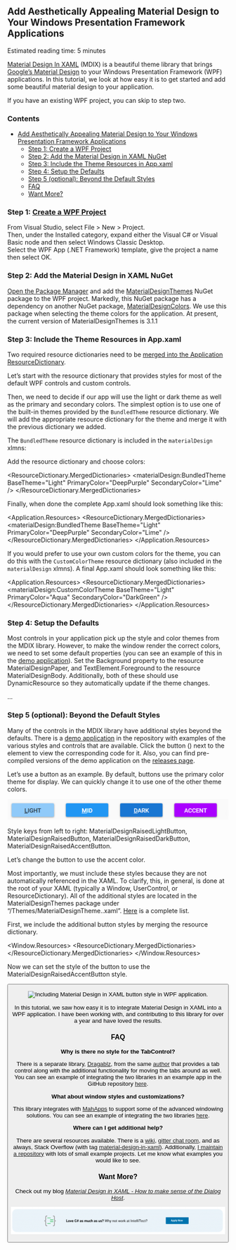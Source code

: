 
## Add Aesthetically Appealing Material Design to Your Windows Presentation Framework Applications

Estimated reading time: 5 minutes

[Material Design In XAML](https://materialdesigninxaml.net/) (MDIX) is a beautiful theme library that brings [Google’s Material Design](https://material.io/design/) to your Windows Presentation Framework (WPF) applications. In this tutorial, we look at how easy it is to get started and add some beautiful material design to your application.

If you have an existing WPF project, you can skip to step two.

### Contents

- [Add Aesthetically Appealing Material Design to Your Windows Presentation Framework Applications](#h-add-aesthetically-appealing-material-design-to-your-windows-presentation-framework-applications)
    - [Step 1: Create a WPF Project](#h-step-1-create-a-wpf-project)
    - [Step 2: Add the Material Design in XAML NuGet](#h-step-2-add-the-material-design-in-xaml-nuget)
    - [Step 3: Include the Theme Resources in App.xaml](#h-step-3-include-the-theme-resources-in-app-xaml)
    - [Step 4: Setup the Defaults](#h-step-4-setup-the-defaults)
    - [Step 5 (optional): Beyond the Default Styles](#h-step-5-optional-beyond-the-default-styles)
    - [FAQ](#h-faq)
    - [Want More?](#h-want-more)

### Step 1: [Create a WPF Project](https://docs.microsoft.com/en-us/dotnet/framework/wpf/getting-started/walkthrough-my-first-wpf-desktop-application#create-the-application-project)

From Visual Studio, select File > New > Project.  
Then, under the Installed category, expand either the Visual C# or Visual Basic node and then select Windows Classic Desktop.  
Select the WPF App (.NET Framework) template, give the project a name then select OK.

### Step 2: Add the Material Design in XAML NuGet

[Open the Package Manager](https://docs.microsoft.com/en-us/nuget/quickstart/install-and-use-a-package-in-visual-studio) and add the [MaterialDesignThemes](https://www.nuget.org/packages/MaterialDesignThemes/) NuGet package to the WPF project. Markedly, this NuGet package has a dependency on another NuGet package, [MaterialDesignColors](https://www.nuget.org/packages/MaterialDesignColors/). We use this package when selecting the theme colors for the application. At present, the current version of MaterialDesignThemes is 3.1.1

### Step 3: Include the Theme Resources in App.xaml

Two required resource dictionaries need to be [merged into the Application ResourceDictionary](https://docs.microsoft.com/en-us/dotnet/framework/wpf/advanced/merged-resource-dictionaries).

Let’s start with the resource dictionary that provides styles for most of the default WPF controls and custom controls.

<ResourceDictionary Source="pack://application:,,,/MaterialDesignThemes.Wpf;component/Themes/MaterialDesignTheme.Defaults.xaml" />

Then, we need to decide if our app will use the light or dark theme as well as the primary and secondary colors. The simplest option is to use one of the built-in themes provided by the `BundledTheme` resource dictionary. We will add the appropriate resource dictionary for the theme and merge it with the previous dictionary we added.

The `BundledTheme` resource dictionary is included in the `materialDesign` xlmns:

<Application x:Class="Example.App"
             xmlns="http://schemas.microsoft.com/winfx/2006/xaml/presentation"
             xmlns:x="http://schemas.microsoft.com/winfx/2006/xaml"
             xmlns:materialDesign="http://materialdesigninxaml.net/winfx/xaml/themes"
             StartupUri="MainWindow.xaml">

Add the resource dictionary and choose colors:

<ResourceDictionary.MergedDictionaries>
                <materialDesign:BundledTheme BaseTheme="Light" PrimaryColor="DeepPurple" SecondaryColor="Lime" />
                <ResourceDictionary Source="pack://application:,,,/MaterialDesignThemes.Wpf;component/Themes/MaterialDesignTheme.Defaults.xaml" />
</ResourceDictionary.MergedDictionaries>

Finally, when done the complete App.xaml should look something like this:

<Application x:Class="Example.App"
             xmlns="http://schemas.microsoft.com/winfx/2006/xaml/presentation"
             xmlns:x="http://schemas.microsoft.com/winfx/2006/xaml"
             xmlns:materialDesign="http://materialdesigninxaml.net/winfx/xaml/themes"
             StartupUri="MainWindow.xaml">
    <Application.Resources>
        <ResourceDictionary>
            <ResourceDictionary.MergedDictionaries>
                <materialDesign:BundledTheme BaseTheme="Light" PrimaryColor="DeepPurple" SecondaryColor="Lime" />
                <ResourceDictionary Source="pack://application:,,,/MaterialDesignThemes.Wpf;component/Themes/MaterialDesignTheme.Defaults.xaml" /> 
            </ResourceDictionary.MergedDictionaries>
        </ResourceDictionary>
    </Application.Resources>
</Application>

If you would prefer to use your own custom colors for the theme, you can do this with the `CustomColorTheme` resource dictionary (also included in the `materialDesign` xlmns). A final App.xaml should look something like this:

<Application x:Class="Example.App"
             xmlns="http://schemas.microsoft.com/winfx/2006/xaml/presentation"
             xmlns:x="http://schemas.microsoft.com/winfx/2006/xaml"
             xmlns:materialDesign="http://materialdesigninxaml.net/winfx/xaml/themes"
             StartupUri="MainWindow.xaml">
    <Application.Resources>
        <ResourceDictionary>
            <ResourceDictionary.MergedDictionaries>
                <materialDesign:CustomColorTheme BaseTheme="Light" PrimaryColor="Aqua" SecondaryColor="DarkGreen" />
                <ResourceDictionary Source="pack://application:,,,/MaterialDesignThemes.Wpf;component/Themes/MaterialDesignTheme.Defaults.xaml" /> 
            </ResourceDictionary.MergedDictionaries>
        </ResourceDictionary>
    </Application.Resources>
</Application>

### Step 4: Setup the Defaults

Most controls in your application pick up the style and color themes from the MDIX library. However, to make the window render the correct colors, we need to set some default properties (you can see an example of this in the [demo application](https://github.com/ButchersBoy/MaterialDesignInXamlToolkit/blob/master/MainDemo.Wpf/MainWindow.xaml)). Set the Background property to the resource MaterialDesignPaper, and TextElement.Foreground to the resource MaterialDesignBody. Additionally, both of these should use DynamicResource so they automatically update if the theme changes.

<Window x:Class="MaterialDesignColors.WpfExample.MainWindow"
        xmlns="http://schemas.microsoft.com/winfx/2006/xaml/presentation"
        xmlns:x="http://schemas.microsoft.com/winfx/2006/xaml"
        Background="{DynamicResource MaterialDesignPaper}"
        TextElement.Foreground="{DynamicResource MaterialDesignBody}">
    ...
</Window>

### Step 5 (optional): Beyond the Default Styles

Many of the controls in the MDIX library have additional styles beyond the defaults. There is a [demo application](https://github.com/ButchersBoy/MaterialDesignInXamlToolkit/tree/master/MainDemo.Wpf) in the repository with examples of the various styles and controls that are available. Click the button () next to the element to view the corresponding code for it. Also, you can find pre-compiled versions of the demo application on the [releases page](https://github.com/ButchersBoy/MaterialDesignInXamlToolkit/releases).

Let’s use a button as an example. By default, buttons use the primary color theme for display. We can quickly change it to use one of the other theme colors.

![Material Design in XAML button styles](https://raw.githubusercontent.com/worseTyler/MarkdownBlogs/main/2018/07/getting-started-material-design-in-xaml/images/MDIXButtonPreviews.png)

Style keys from left to right: MaterialDesignRaisedLightButton, MaterialDesignRaisedButton, MaterialDesignRaisedDarkButton, MaterialDesignRaisedAccentButton.

Let’s change the button to use the accent color.

Most importantly, we must include these styles because they are not automatically referenced in the XAML. To clarify, this, in general, is done at the root of your XAML (typically a Window, UserControl, or ResourceDictionary). All of the additional styles are located in the MaterialDesignThemes package under “/Themes/MaterialDesignTheme.<control type>.xaml”. [Here](https://github.com/ButchersBoy/MaterialDesignInXamlToolkit/tree/master/MaterialDesignThemes.Wpf/Themes) is a complete list.

First, we include the additional button styles by merging the resource dictionary.

<Window.Resources>
    <ResourceDictionary>
        <ResourceDictionary.MergedDictionaries>
            <ResourceDictionary Source="pack://application:,,,/MaterialDesignThemes.Wpf;component/Themes/MaterialDesignTheme.Button.xaml" />
        </ResourceDictionary.MergedDictionaries>
    </ResourceDictionary>
</Window.Resources>

Now we can set the style of the button to use the MaterialDesignRaisedAccentButton style.

<Button
    Style="{StaticResource MaterialDesignRaisedAccentButton}"
    Width="100"
    Content="ACCENT"/>

![Including Material Design in XAML button style in WPF application.](https://raw.githubusercontent.com/worseTyler/MarkdownBlogs/main/2018/07/getting-started-material-design-in-xaml/images/MDIXUsingStyleExample.gif)

In this tutorial, we saw how easy it is to integrate Material Design in XAML into a WPF application. I have been working with, and contributing to this library for over a year and have loved the results.

### FAQ

**Why is there no style for the TabControl?**

There is a separate library, [Dragablz](https://github.com/ButchersBoy/Dragablz), from the same [author](https://github.com/ButchersBoy) that provides a tab control along with the additional functionality for moving the tabs around as well. You can see an example of integrating the two libraries in an example app in the GitHub repository [here](https://github.com/ButchersBoy/MaterialDesignInXamlToolkit/tree/master/MahMaterialDragablzMashUp).

**What about window styles and customizations?**

This library integrates with [MahApps](https://mahapps.com/) to support some of the advanced windowing solutions. You can see an example of integrating the two libraries [here](https://github.com/ButchersBoy/MaterialDesignInXamlToolkit/tree/master/MahMaterialDragablzMashUp).

**Where can I get additional help?**

There are several resources available. There is a [wiki](https://github.com/ButchersBoy/MaterialDesignInXamlToolkit/wiki), [gitter chat room](https://gitter.im/ButchersBoy/MaterialDesignInXamlToolkit), and as always, Stack Overflow (with tag [material-design-in-xaml](https://stackoverflow.com/questions/tagged/material-design-in-xaml)). Additionally, [I maintain a repository](https://github.com/Keboo/MaterialDesignInXaml.Examples) with lots of small example projects. Let me know what examples you would like to see.

### Want More?

Check out my blog _[Material Design in XAML - How to make sense of the Dialog Host](/material-design-in-xaml-dialog-host/)_.

![](https://raw.githubusercontent.com/worseTyler/MarkdownBlogs/main/2018/07/getting-started-material-design-in-xaml/images/blog-job-ad-2-1024x129.png)
